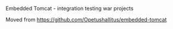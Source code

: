 Embedded Tomcat - integration testing war projects

Moved from https://github.com/Opetushallitus/embedded-tomcat
